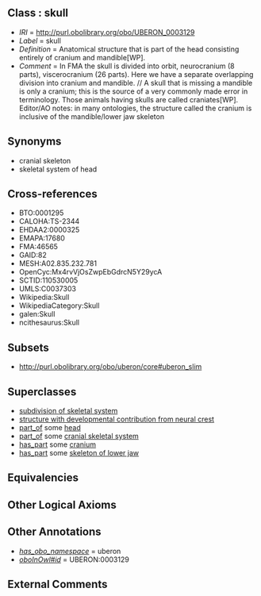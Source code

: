 
## Class : skull

 * *IRI* = http://purl.obolibrary.org/obo/UBERON_0003129
 * *Label* = skull
 * *Definition* = Anatomical structure that is part of the head consisting entirely of cranium and mandible[WP].
 * *Comment* = In FMA the skull is divided into orbit, neurocranium (8 parts), viscerocranium (26 parts). Here we have a separate overlapping division into cranium and mandible. // A skull that is missing a mandible is only a cranium; this is the source of a very commonly made error in terminology. Those animals having skulls are called craniates[WP]. Editor/AO notes: in many ontologies, the structure called the cranium is inclusive of the mandible/lower jaw skeleton

## Synonyms

 * cranial skeleton
 * skeletal system of head

## Cross-references

 * BTO:0001295
 * CALOHA:TS-2344
 * EHDAA2:0000325
 * EMAPA:17680
 * FMA:46565
 * GAID:82
 * MESH:A02.835.232.781
 * OpenCyc:Mx4rvVjOsZwpEbGdrcN5Y29ycA
 * SCTID:110530005
 * UMLS:C0037303
 * Wikipedia:Skull
 * WikipediaCategory:Skull
 * galen:Skull
 * ncithesaurus:Skull

## Subsets

 * http://purl.obolibrary.org/obo/uberon/core#uberon_slim

## Superclasses

 * [subdivision of skeletal system](../../UBERON/75/UBERON_0000075.md)
 * [structure with developmental contribution from neural crest](../../UBERON/14/UBERON_0010314.md)
 * [part_of](../../BFO/50/BFO_0000050.md) some [head](../../UBERON/33/UBERON_0000033.md)
 * [part_of](../../BFO/50/BFO_0000050.md) some [cranial skeletal system](../../UBERON/23/UBERON_0010323.md)
 * [has_part](../../BFO/51/BFO_0000051.md) some [cranium](../../UBERON/28/UBERON_0003128.md)
 * [has_part](../../BFO/51/BFO_0000051.md) some [skeleton of lower jaw](../../UBERON/78/UBERON_0003278.md)

## Equivalencies


## Other Logical Axioms


## Other Annotations

 * *[has_obo_namespace](../../ce/oboInOwl#hasOBONamespace.md)* = uberon
 * *[oboInOwl#id](../../id/oboInOwl#id.md)* = UBERON:0003129

## External Comments

